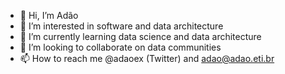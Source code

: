 - 👋 Hi, I’m Adão 
- 👀 I’m interested in software and data architecture
- 🌱 I’m currently learning data science and data architecture
- 💞️ I’m looking to collaborate on data communities
- 📫 How to reach me @adaoex (Twitter) and adao@adao.eti.br

<!---
adaoex/adaoex is a ✨ special ✨ repository because its `README.md` (this file) appears on your GitHub profile.
You can click the Preview link to take a look at your changes.
--->
